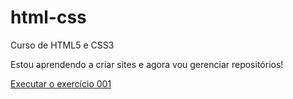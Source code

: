 # html-css
Curso de HTML5 e CSS3

Estou aprendendo a criar sites e agora vou gerenciar repositórios!

<a href="https://gabrieldt99.github.io/html-css/exercicios/ex001/index.html"> Executar o exercício 001</a>